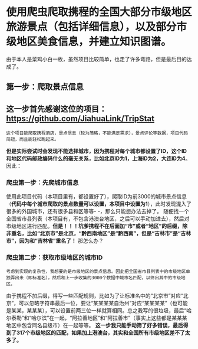 
使用爬虫爬取携程的全国大部分市级地区旅游景点（包括详细信息），以及部分市级地区美食信息，并建立知识图谱。
==
由于本人是菜鸡小白一枚，虽然项目比较简单，也走了许多弯路，但是最后目的达成了。

第一步：爬取景点信息
------
## 这一步首先感谢这位的项目：https://github.com/JiahuaLink/TripStat

    这个项目能爬取携程酒店，景点信息（较为简略，不能满足需求），景点评论等数据，项目代码简短，而且能轻松跑起来。
**但是实际尝试时会发现不能选择城市，因为携程对每个城市都设置了ID，这个ID和地区代码邮政编码什么的毫无关系，比如北京ID为1，上海ID为2，大连ID为4**。因此：

### 爬虫第一步：先爬城市信息

   使用此项目代码（本项目里有，都设置好了），爬取ID为前3000的城市景点信息（**代码中每个城市爬取的景点数量可以设置，本项目中设置为1**），此时发现混入了很多的外国城市，还有很多县和区等等- -，那么只能想办法去掉了。
   随便找一个全国省市县列表（本项目有，不包含港澳台地区，之后可以手动加进去），然后对市级地区进行匹配。**但是！！！坑爹携程不在后面加“市”或者“地区”的后缀，除非重名，比如“北京市”是北京，“黔西南地区”是“黔西南”，但是“吉林市”是“吉林市”，因为和“吉林省”重名了！**  那怎么办？

### 爬虫第二步：获取市级地区的城市ID

    考虑到实现的复杂性，我想要的是市级地区的景点信息。因此把全国省市县列表中的市级地区单独弄出来（即标准名），然后和上一步收集的3000个数据中城市名匹配，以筛出其中的市级地区。
由于携程不加后缀，得写一些匹配规则，比如为了让标准名中的“北京市”对应“北京”，可以忽略字符串最后一位，要让“某某某某自治州”对应“某某某某”（也可能是某某，某某某），可以设置前两三位一样就算相同。总之我写的很垃圾，最后“哈尔泰勒”和“哈尔滨”在一起，“阿拉善地区”和“阿拉善市”（事实上这些都是某某某地区中包含同名县级市）在一起等等。
  **这一步我只能手动筛了好多错误，最后得到了317个市级地区的匹配，如果加上港澳台，其实和全国所有市级地区差不了太多了。**
